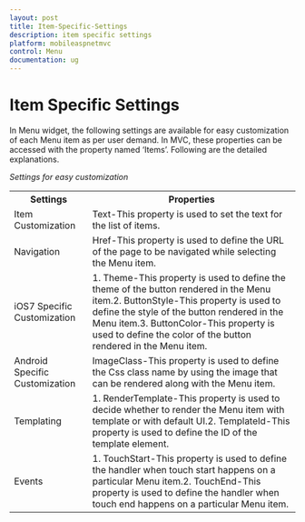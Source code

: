```yaml
---
layout: post
title: Item-Specific-Settings
description: item specific settings
platform: mobileaspnetmvc
control: Menu
documentation: ug
---
```


# Item Specific Settings

In Menu widget, the following settings are available for easy customization of each Menu item as per user demand. In MVC, these properties can be accessed with the property named ‘Items’. Following are the detailed explanations.

_Settings for easy customization_

<table>
<tr>
<th>
Settings</th><th>
Properties</th></tr>
<tr>
<td>
Item Customization</td><td>
Text-This property is used to set the text for the list of items.</td></tr>
<tr>
<td>
Navigation</td><td>
Href-This property is used to define the URL of the page to be navigated while selecting the Menu item.</td></tr>
<tr>
<td>
iOS7 Specific Customization</td><td>
1. Theme-This property is used to define the theme of the button rendered in the Menu item.2. ButtonStyle-This property is used to define the style of the button rendered in the Menu item.3. ButtonColor-This property is used to define the color of the button rendered in the Menu item.<br></td></tr>
<tr>
<td>
Android Specific Customization</td><td>
ImageClass-This property is used to define the Css class name by using the image that can be rendered along with the Menu item.</td></tr>
<tr>
<td>
Templating</td><td>
1. RenderTemplate-This property is used to decide whether to render the Menu item with template or with default UI.2. TemplateId-This property is used to define the ID of the template element.<br></td></tr>
<tr>
<td>
Events</td><td>
1. TouchStart-This property is used to define the handler when touch start happens on a particular Menu item.2. TouchEnd-This property is used to define the handler when touch end happens on a particular Menu item.</td></tr>
</table>


